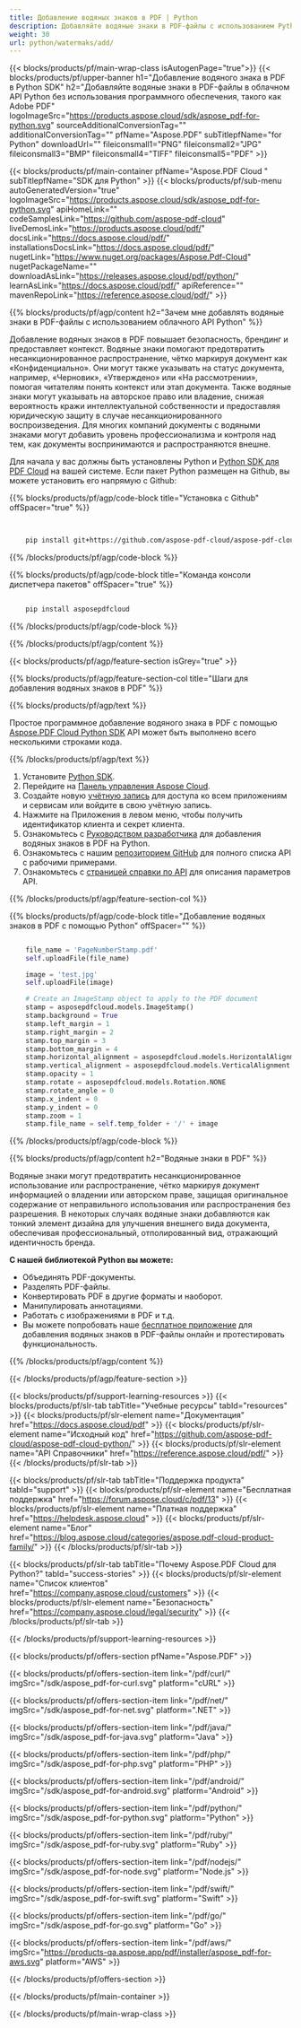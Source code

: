 ```yaml
---
title: Добавление водяных знаков в PDF | Python
description: Добавляйте водяные знаки в PDF-файлы с использованием Python и Aspose.PDF Cloud SDK. Поддержка текстовых и графических меток.
weight: 30
url: python/watermaks/add/
---
```


{{< blocks/products/pf/main-wrap-class isAutogenPage="true">}}
{{< blocks/products/pf/upper-banner h1="Добавление водяного знака в PDF в Python SDK" h2="Добавляйте водяные знаки в PDF-файлы в облачном API Python без использования программного обеспечения, такого как Adobe PDF" logoImageSrc="https://products.aspose.cloud/sdk/aspose_pdf-for-python.svg" sourceAdditionalConversionTag="" additionalConversionTag="" pfName="Aspose.PDF" subTitlepfName="for Python" downloadUrl="" fileiconsmall1="PNG" fileiconsmall2="JPG" fileiconsmall3="BMP" fileiconsmall4="TIFF" fileiconsmall5="PDF" >}}

{{< blocks/products/pf/main-container pfName="Aspose.PDF Cloud " subTitlepfName="SDK для Python" >}}
{{< blocks/products/pf/sub-menu autoGeneratedVersion="true" logoImageSrc="https://products.aspose.cloud/sdk/aspose_pdf-for-python.svg" apiHomeLink="" codeSamplesLink="https://github.com/aspose-pdf-cloud" liveDemosLink="https://products.aspose.cloud/pdf/" docsLink="https://docs.aspose.cloud/pdf/" installationsDocsLink="https://docs.aspose.cloud/pdf/" nugetLink="https://www.nuget.org/packages/Aspose.Pdf-Cloud" nugetPackageName="" downloadAsLink="https://releases.aspose.cloud/pdf/python/" learnAsLink="https://docs.aspose.cloud/pdf/" apiReference="" mavenRepoLink="https://reference.aspose.cloud/pdf/" >}}

{{% blocks/products/pf/agp/content h2="Зачем мне добавлять водяные знаки в PDF-файлы с использованием облачного API Python" %}}

Добавление водяных знаков в PDF повышает безопасность, брендинг и предоставляет контекст. Водяные знаки помогают предотвратить несанкционированное распространение, чётко маркируя документ как «Конфиденциально». Они могут также указывать на статус документа, например, «Черновик», «Утверждено» или «На рассмотрении», помогая читателям понять контекст или этап документа. Также водяные знаки могут указывать на авторское право или владение, снижая вероятность кражи интеллектуальной собственности и предоставляя юридическую защиту в случае несанкционированного воспроизведения. Для многих компаний документы с водяными знаками могут добавить уровень профессионализма и контроля над тем, как документы воспринимаются и распространяются внешне.

Для начала у вас должны быть установлены Python и [Python SDK для PDF Cloud](https://pypi.org/project/asposepdfcloud/) на вашей системе.
Если пакет Python размещен на Github, вы можете установить его напрямую с Github:

{{% blocks/products/pf/agp/code-block title="Установка с Github" offSpacer="true" %}}

```bash

     
    pip install git+https://github.com/aspose-pdf-cloud/aspose-pdf-cloud-python.git


```

{{% /blocks/products/pf/agp/code-block %}}

{{% blocks/products/pf/agp/code-block title="Команда консоли диспетчера пакетов" offSpacer="true" %}}

```bash
     
    pip install asposepdfcloud

```

{{% /blocks/products/pf/agp/code-block %}}

{{% /blocks/products/pf/agp/content %}}

{{< blocks/products/pf/agp/feature-section isGrey="true" >}}

{{% blocks/products/pf/agp/feature-section-col title="Шаги для добавления водяных знаков в PDF" %}}

{{% blocks/products/pf/agp/text %}}

Простое программное добавление водяного знака в PDF с помощью
[Aspose.PDF Cloud Python SDK](https://products.aspose.cloud/pdf/python/)
API может быть выполнено всего несколькими строками кода.

{{% /blocks/products/pf/agp/text %}}

1. Установите [Python SDK](https://pypi.org/project/asposepdfcloud/).
1. Перейдите на [Панель управления Aspose Cloud](https://dashboard.aspose.cloud/).
1. Создайте новую [учётную запись](https://docs.aspose.cloud/display/storagecloud/Creating+and+Managing+Account) для доступа ко всем приложениям и сервисам или войдите в свою учётную запись.
1. Нажмите на Приложения в левом меню, чтобы получить идентификатор клиента и секрет клиента.
1. Ознакомьтесь с [Руководством разработчика](https://docs.aspose.cloud/pdf/working-with-stamps/) для добавления водяных знаков в PDF на Python.
1. Ознакомьтесь с нашим [репозиторием GitHub](https://github.com/aspose-pdf-cloud/aspose-pdf-cloud-python/) для полного списка API с рабочими примерами.
1. Ознакомьтесь с [страницей справки по API](https://reference.aspose.cloud/pdf/#/Merge) для описания параметров API.

{{% /blocks/products/pf/agp/feature-section-col %}}

{{% blocks/products/pf/agp/code-block title="Добавление водяных знаков в PDF с помощью Python" offSpacer="" %}}

```python

	file_name = 'PageNumberStamp.pdf'
	self.uploadFile(file_name)

	image = 'test.jpg'
	self.uploadFile(image)

	# Create an ImageStamp object to apply to the PDF document
	stamp = asposepdfcloud.models.ImageStamp()
	stamp.background = True
	stamp.left_margin = 1
	stamp.right_margin = 2
	stamp.top_margin = 3
	stamp.bottom_margin = 4
	stamp.horizontal_alignment = asposepdfcloud.models.HorizontalAlignment.CENTER
	stamp.vertical_alignment = asposepdfcloud.models.VerticalAlignment.CENTER
	stamp.opacity = 1
	stamp.rotate = asposepdfcloud.models.Rotation.NONE
	stamp.rotate_angle = 0
	stamp.x_indent = 0
	stamp.y_indent = 0
	stamp.zoom = 1
	stamp.file_name = self.temp_folder + '/' + image
```

{{% /blocks/products/pf/agp/code-block %}}

{{% blocks/products/pf/agp/content h2="Водяные знаки в PDF" %}}

Водяные знаки могут предотвратить несанкционированное использование или распространение, чётко маркируя документ информацией о владении или авторском праве, защищая оригинальное содержание от неправильного использования или распространения без разрешения.
В некоторых случаях водяные знаки добавляются как тонкий элемент дизайна для улучшения внешнего вида документа, обеспечивая профессиональный, отполированный вид, отражающий идентичность бренда.

**С нашей библиотекой Python вы можете:**

+ Объединять PDF-документы.
+ Разделять PDF-файлы.
+ Конвертировать PDF в другие форматы и наоборот.
+ Манипулировать аннотациями.
+ Работать с изображениями в PDF и т.д.
+ Вы можете попробовать наше [бесплатное приложение](https://products.aspose.app/pdf/watermark) для добавления водяных знаков в PDF-файлы онлайн и протестировать функциональность.

{{% /blocks/products/pf/agp/content %}}

{{< /blocks/products/pf/agp/feature-section >}}

{{< blocks/products/pf/support-learning-resources >}}
{{< blocks/products/pf/slr-tab tabTitle="Учебные ресурсы" tabId="resources" >}}
{{< blocks/products/pf/slr-element name="Документация" href="https://docs.aspose.cloud/pdf" >}}
{{< blocks/products/pf/slr-element name="Исходный код" href="https://github.com/aspose-pdf-cloud/aspose-pdf-cloud-python/" >}}
{{< blocks/products/pf/slr-element name="API Справочники" href="https://reference.aspose.cloud/pdf/" >}}
{{< /blocks/products/pf/slr-tab >}}

{{< blocks/products/pf/slr-tab tabTitle="Поддержка продукта" tabId="support" >}}
{{< blocks/products/pf/slr-element name="Бесплатная поддержка" href="https://forum.aspose.cloud/c/pdf/13" >}}
{{< blocks/products/pf/slr-element name="Платная поддержка" href="https://helpdesk.aspose.cloud" >}}
{{< blocks/products/pf/slr-element name="Блог" href="https://blog.aspose.cloud/categories/aspose.pdf-cloud-product-family/" >}}
{{< /blocks/products/pf/slr-tab >}}

{{< blocks/products/pf/slr-tab tabTitle="Почему Aspose.PDF Cloud для Python?" tabId="success-stories" >}}
{{< blocks/products/pf/slr-element name="Список клиентов" href="https://company.aspose.cloud/customers" >}}
{{< blocks/products/pf/slr-element name="Безопасность" href="https://company.aspose.cloud/legal/security" >}}
{{< /blocks/products/pf/slr-tab >}}

{{< /blocks/products/pf/support-learning-resources >}}

{{< blocks/products/pf/offers-section pfName="Aspose.PDF" >}}

{{< blocks/products/pf/offers-section-item link="/pdf/curl/" imgSrc="/sdk/aspose_pdf-for-curl.svg" platform="cURL" >}}

{{< blocks/products/pf/offers-section-item link="/pdf/net/" imgSrc="/sdk/aspose_pdf-for-net.svg" platform=".NET" >}}

{{< blocks/products/pf/offers-section-item link="/pdf/java/" imgSrc="/sdk/aspose_pdf-for-java.svg" platform="Java" >}}

{{< blocks/products/pf/offers-section-item link="/pdf/php/" imgSrc="/sdk/aspose_pdf-for-php.svg" platform="PHP" >}}

{{< blocks/products/pf/offers-section-item link="/pdf/android/" imgSrc="/sdk/aspose_pdf-for-android.svg" platform="Android" >}}

{{< blocks/products/pf/offers-section-item link="/pdf/python/" imgSrc="/sdk/aspose_pdf-for-python.svg" platform="Python" >}}

{{< blocks/products/pf/offers-section-item link="/pdf/ruby/" imgSrc="/sdk/aspose_pdf-for-ruby.svg" platform="Ruby" >}}

{{< blocks/products/pf/offers-section-item link="/pdf/nodejs/" imgSrc="/sdk/aspose_pdf-for-node.svg" platform="Node.js" >}}

{{< blocks/products/pf/offers-section-item link="/pdf/swift/" imgSrc="/sdk/aspose_pdf-for-swift.svg" platform="Swift" >}}

{{< blocks/products/pf/offers-section-item link="/pdf/go/" imgSrc="/sdk/aspose_pdf-for-go.svg" platform="Go" >}}

{{< blocks/products/pf/offers-section-item link="/pdf/aws/" imgSrc="https://products-qa.aspose.app/pdf/installer/aspose_pdf-for-aws.svg" platform="AWS" >}}

{{< /blocks/products/pf/offers-section >}}

<!-- aboutfile Ends -->

{{< /blocks/products/pf/main-container >}}

{{< /blocks/products/pf/main-wrap-class >}}
